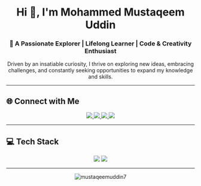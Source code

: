 <h1 align="center">Hi 👋, I'm Mohammed Mustaqeem Uddin</h1>
<h3 align="center">🚀 A Passionate Explorer | Lifelong Learner | Code & Creativity Enthusiast</h3>

<p align="center">
  Driven by an insatiable curiosity, I thrive on exploring new ideas, embracing challenges, and constantly seeking opportunities to expand my knowledge and skills.
</p>

---

## 🌐 Connect with Me
<p align="center">
  <a href="https://instagram.com/mustaqeem._7" target="_blank">
    <img src="https://img.shields.io/badge/Instagram-%23E4405F.svg?style=for-the-badge&logo=instagram&logoColor=white" />
  </a>
  <a href="https://linkedin.com/in/mohammed-mustaqeem-uddin" target="_blank">
    <img src="https://img.shields.io/badge/LinkedIn-%230077B5.svg?style=for-the-badge&logo=linkedin&logoColor=white" />
  </a>
  <a href="https://x.com/mohammed_u24604" target="_blank">
    <img src="https://img.shields.io/badge/X-black.svg?style=for-the-badge&logo=x&logoColor=white" />
  </a>
  <a href="mailto:mustaqeemu17@gmail.com" target="_blank">
    <img src="https://img.shields.io/badge/Email-D14836?style=for-the-badge&logo=gmail&logoColor=white" />
  </a>
</p>

---

## 💻 Tech Stack
<p align="center">
  <img src="https://img.shields.io/badge/Python-3670A0?style=for-the-badge&logo=python&logoColor=ffdd54" />
  <img src="https://img.shields.io/badge/MySQL-4479A1.svg?style=for-the-badge&logo=mysql&logoColor=white" />
</p>

---

<p align="center">
  <img src="https://komarev.com/ghpvc/?username=Mustaqeemuddin7&label=Profile%20Views&color=0e75b6&style=flat" alt="mustaqeemuddin7" />
</p>

<!-- Proudly created with ❤️ using GPRM: https://gprm.itsvg.in -->
